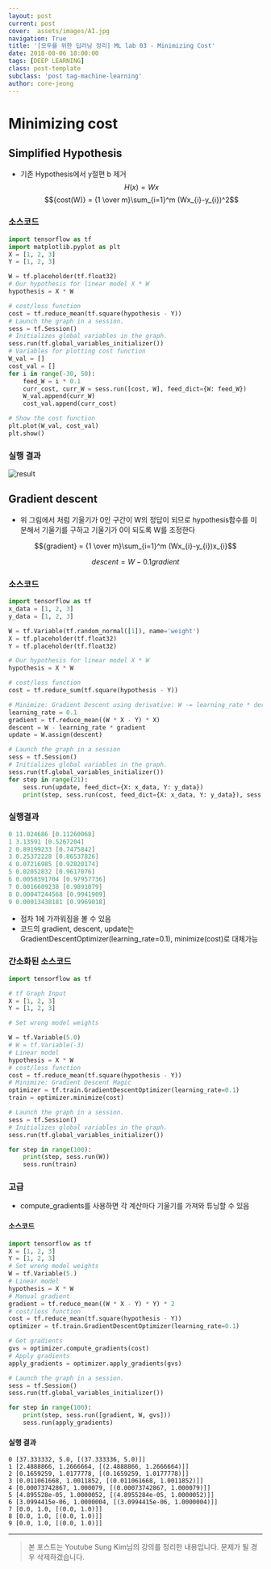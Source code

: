 ```yaml
---
layout: post
current: post
cover:  assets/images/AI.jpg
navigation: True
title: '[모두를 위한 딥러닝 정리] ML lab 03 - Minimizing Cost'
date: 2018-08-06 18:00:00
tags: [DEEP LEARNING]
class: post-template
subclass: 'post tag-machine-learning'
author: core-jeong
---
```


Minimizing cost
===

## Simplified Hypothesis
* 기존 Hypothesis에서 y절편 b 제거
$${H(x)} = {Wx}$$
$${cost(W)} = {1 \over m}\sum_{i=1}^m (Wx_{i}-y_{i})^2$$

### 소스코드
```python
import tensorflow as tf
import matplotlib.pyplot as plt
X = [1, 2, 3]
Y = [1, 2, 3]

W = tf.placeholder(tf.float32)
# Our hypothesis for linear model X * W
hypothesis = X * W

# cost/loss function
cost = tf.reduce_mean(tf.square(hypothesis - Y))
# Launch the graph in a session.
sess = tf.Session()
# Initializes global variables in the graph.
sess.run(tf.global_variables_initializer())
# Variables for plotting cost function
W_val = []
cost_val = []
for i in range(-30, 50):
    feed_W = i * 0.1
    curr_cost, curr_W = sess.run([cost, W], feed_dict={W: feed_W})
    W_val.append(curr_W)
    cost_val.append(curr_cost)

# Show the cost function
plt.plot(W_val, cost_val)
plt.show()

```

### 실행 결과
![result](../assets/images/ML_lab_03/01.png)

## Gradient descent
  * 위 그림에서 처럼 기울기가 0인 구간이 W의 정답이 되므로 hypothesis함수를 미분해서 기울기를 구하고 기울기가 0이 되도록 W를 조정한다

$${gradient} = {1 \over m}\sum_{i=1}^m (Wx_{i}-y_{i})x_{i}$$

$${descent} = W-0.1gradient$$

### 소스코드
```python
import tensorflow as tf
x_data = [1, 2, 3]
y_data = [1, 2, 3]

W = tf.Variable(tf.random_normal([1]), name='weight')
X = tf.placeholder(tf.float32)
Y = tf.placeholder(tf.float32)

# Our hypothesis for linear model X * W
hypothesis = X * W

# cost/loss function
cost = tf.reduce_sum(tf.square(hypothesis - Y))

# Minimize: Gradient Descent using derivative: W -= learning_rate * derivative
learning_rate = 0.1
gradient = tf.reduce_mean((W * X - Y) * X)
descent = W - learning_rate * gradient
update = W.assign(descent)

# Launch the graph in a session
sess = tf.Session()
# Initializes global variables in the graph.
sess.run(tf.global_variables_initializer())
for step in range(21):
    sess.run(update, feed_dict={X: x_data, Y: y_data})
    print(step, sess.run(cost, feed_dict={X: x_data, Y: y_data}), sess.run(W))

```

### 실행결과
```c
0 11.024686 [0.11260068]
1 3.13591 [0.5267204]
2 0.89199233 [0.7475842]
3 0.25372228 [0.86537826]
4 0.07216985 [0.92820174]
5 0.02052832 [0.9617076]
6 0.0058391704 [0.97957736]
7 0.0016609238 [0.9891079]
8 0.00047244568 [0.9941909]
9 0.00013438181 [0.9969018]
```
  * 점차 1에 가까워짐을 볼 수 있음
  * 코드의 gradient, descent, update는 GradientDescentOptimizer(learning_rate=0.1), minimize(cost)로 대체가능

### 간소화된 소스코드
```python
import tensorflow as tf

# tf Graph Input
X = [1, 2, 3]
Y = [1, 2, 3]

# Set wrong model weights

W = tf.Variable(5.0)
# W = tf.Variable(-3)
# Linear model
hypothesis = X * W
# cost/loss function
cost = tf.reduce_mean(tf.square(hypothesis - Y))
# Minimize: Gradient Descent Magic
optimizer = tf.train.GradientDescentOptimizer(learning_rate=0.1)
train = optimizer.minimize(cost)

# Launch the graph in a session.
sess = tf.Session()
# Initializes global variables in the graph.
sess.run(tf.global_variables_initializer())

for step in range(100):
    print(step, sess.run(W))
    sess.run(train)

```

### 고급
* compute_gradients를 사용하면 각 계산마다 기울기를 가져와 튜닝할 수 있음

#### 소스코드
```python
import tensorflow as tf
X = [1, 2, 3]
Y = [1, 2, 3]
# Set wrong model weights
W = tf.Variable(5.)
# Linear model
hypothesis = X * W
# Manual gradient
gradient = tf.reduce_mean((W * X - Y) * Y) * 2
# cost/loss function
cost = tf.reduce_mean(tf.square(hypothesis - Y))
optimizer = tf.train.GradientDescentOptimizer(learning_rate=0.1)

# Get gradients
gvs = optimizer.compute_gradients(cost)
# Apply gradients
apply_gradients = optimizer.apply_gradients(gvs)

# Launch the graph in a session.
sess = tf.Session()
sess.run(tf.global_variables_initializer())

for step in range(100):
    print(step, sess.run([gradient, W, gvs]))
    sess.run(apply_gradients)

```
#### 실행 결과
```
0 [37.333332, 5.0, [(37.333336, 5.0)]]
1 [2.4888866, 1.2666664, [(2.4888866, 1.2666664)]]
2 [0.1659259, 1.0177778, [(0.1659259, 1.0177778)]]
3 [0.011061668, 1.0011852, [(0.011061668, 1.0011852)]]
4 [0.00073742867, 1.000079, [(0.00073742867, 1.000079)]]
5 [4.895528e-05, 1.0000052, [(4.8955284e-05, 1.0000052)]]
6 [3.0994415e-06, 1.0000004, [(3.0994415e-06, 1.0000004)]]
7 [0.0, 1.0, [(0.0, 1.0)]]
8 [0.0, 1.0, [(0.0, 1.0)]]
9 [0.0, 1.0, [(0.0, 1.0)]]
```
***
> 본 포스트는 Youtube Sung Kim님의 강의를 정리한 내용입니다. 문제가 될 경우 삭제하겠습니다.
